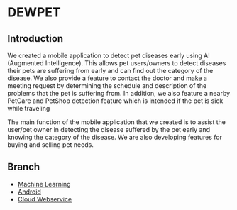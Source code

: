 # DEWPET 

## Introduction

We created a mobile application to detect pet diseases early using AI (Augmented Intelligence). This allows pet users/owners to detect diseases their pets are suffering from early and can find out the category of the disease. We also provide a feature to contact the doctor and make a meeting request by determining the schedule and description of the problems that the pet is suffering from. In addition, we also feature a nearby PetCare and PetShop detection feature which is intended if the pet is sick while traveling

The main function of the mobile application that we created is to assist the user/pet owner in detecting the disease suffered by the pet early and knowing the category of the disease. We are also developing features for buying and selling pet needs.

## Branch

- [Machine Learning](https://github.com/luthfialghz/Capstone-Project---DewPet-Bangkit-2022/tree/machine_learning)
- [Android](https://github.com/luthfialghz/Capstone-Project---DewPet-Bangkit-2022/tree/android)
- [Cloud Webservice](https://github.com/luthfialghz/Capstone-Project---DewPet-Bangkit-2022/tree/web_service)
